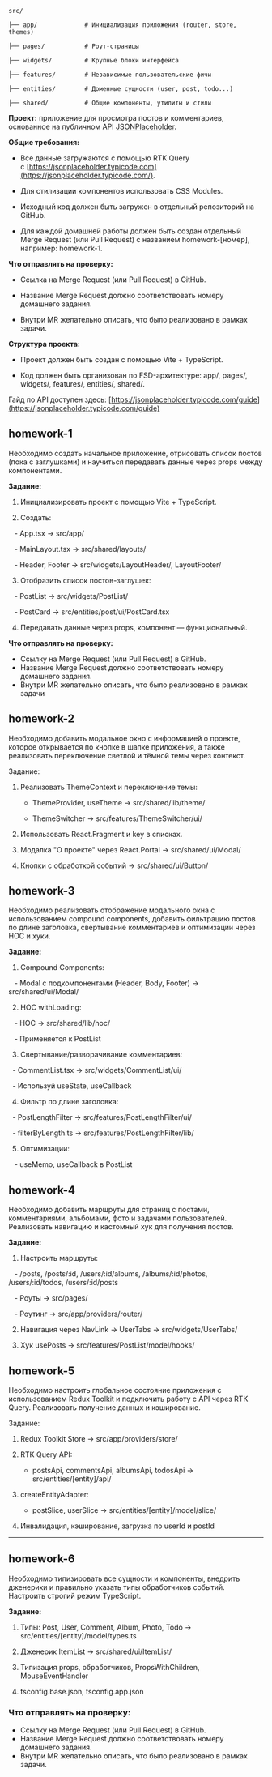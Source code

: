 ```
src/

├── app/             # Инициализация приложения (router, store, themes)

├── pages/           # Роут-страницы

├── widgets/         # Крупные блоки интерфейса

├── features/        # Независимые пользовательские фичи

├── entities/        # Доменные сущности (user, post, todo...)

├── shared/          # Общие компоненты, утилиты и стили
```


**Проект:** приложение для просмотра постов и комментариев, основанное на публичном API [JSONPlaceholder](https://jsonplaceholder.typicode.com/).

**Общие требования:**

- Все данные загружаются с помощью RTK Query с [https://jsonplaceholder.typicode.com](https://jsonplaceholder.typicode.com/).  
    
- Для стилизации компонентов использовать CSS Modules.  
    
- Исходный код должен быть загружен в отдельный репозиторий на GitHub.  
    
- Для каждой домашней работы должен быть создан отдельный Merge Request (или Pull Request) с названием homework-[номер], например: homework-1.
    

**Что отправлять на проверку:**

- Ссылка на Merge Request (или Pull Request) в GitHub.  
    
- Название Merge Request должно соответствовать номеру домашнего задания.  
    
- Внутри MR желательно описать, что было реализовано в рамках задачи.  
      
    

**Структура проекта:**

- Проект должен быть создан с помощью Vite + TypeScript.  
    
- Код должен быть организован по FSD-архитектуре: app/, pages/, widgets/, features/, entities/, shared/.  
      
    

Гайд по API доступен здесь: [https://jsonplaceholder.typicode.com/guide](https://jsonplaceholder.typicode.com/guide)


## homework-1

Необходимо создать начальное приложение, отрисовать список постов (пока с заглушками) и научиться передавать данные через props между компонентами.

**Задание:**

1. Инициализировать проект с помощью Vite + TypeScript.

2. Создать:

   - App.tsx → src/app/

   - MainLayout.tsx → src/shared/layouts/

   - Header, Footer → src/widgets/LayoutHeader/, LayoutFooter/

3. Отобразить список постов-заглушек:

   - PostList → src/widgets/PostList/

   - PostCard → src/entities/post/ui/PostCard.tsx

4. Передавать данные через props, компонент — функциональный.

**Что отправлять на проверку:**

- Ссылку на Merge Request (или Pull Request) в GitHub.
- Название Merge Request должно соответствовать номеру домашнего задания.
- Внутри MR желательно описать, что было реализовано в рамках задачи


## homework-2

Необходимо добавить модальное окно с информацией о проекте, которое открывается по кнопке в шапке приложения, а также реализовать переключение светлой и тёмной темы через контекст.

Задание:

1. Реализовать ThemeContext и переключение темы:

   - ThemeProvider, useTheme → src/shared/lib/theme/

   - ThemeSwitcher → src/features/ThemeSwitcher/ui/

2. Использовать React.Fragment и key в списках.

3. Модалка "О проекте" через React.Portal → src/shared/ui/Modal/

4. Кнопки с обработкой событий → src/shared/ui/Button/

## homework-3

Необходимо реализовать отображение модального окна с использованием compound components, добавить фильтрацию постов по длине заголовка, свертывание комментариев и оптимизации через HOC и хуки.

**Задание:**

1. Compound Components:

   - Modal с подкомпонентами (Header, Body, Footer) → src/shared/ui/Modal/

2. HOC withLoading:

   - HOC → src/shared/lib/hoc/

   - Применяется к PostList

3. Свертывание/разворачивание комментариев:

  - CommentList.tsx → src/widgets/CommentList/ui/

  - Используй useState, useCallback

4. Фильтр по длине заголовка:

  - PostLengthFilter → src/features/PostLengthFilter/ui/

  - filterByLength.ts → src/features/PostLengthFilter/lib/

5. Оптимизации:

   - useMemo, useCallback в PostList

## homework-4

Необходимо добавить маршруты для страниц с постами, комментариями, альбомами, фото и задачами пользователей. Реализовать навигацию и кастомный хук для получения постов.

**Задание:**

1. Настроить маршруты:

   - /posts, /posts/:id, /users/:id/albums, /albums/:id/photos, /users/:id/todos, /users/:id/posts

   - Роуты → src/pages/

   - Роутинг → src/app/providers/router/

2. Навигация через NavLink → UserTabs → src/widgets/UserTabs/

3. Хук usePosts → src/features/PostList/model/hooks/

## homework-5

Необходимо настроить глобальное состояние приложения с использованием Redux Toolkit и подключить работу с API через RTK Query. Реализовать получение данных и кэширование.

Задание:

1. Redux Toolkit Store → src/app/providers/store/

2. RTK Query API:

   - postsApi, commentsApi, albumsApi, todosApi → src/entities/[entity]/api/

3. createEntityAdapter:

   - postSlice, userSlice → src/entities/[entity]/model/slice/

4. Инвалидация, кэширование, загрузка по userId и postId

---

## homework-6

Необходимо типизировать все сущности и компоненты, внедрить дженерики и правильно указать типы обработчиков событий. Настроить строгий режим TypeScript.

**Задание:**

1. Типы: Post, User, Comment, Album, Photo, Todo → src/entities/[entity]/model/types.ts

2. Дженерик ItemList<T> → src/shared/ui/ItemList/

3. Типизация props, обработчиков, PropsWithChildren, MouseEventHandler

4. tsconfig.base.json, tsconfig.app.json

### Что отправлять на проверку:

- Ссылку на Merge Request (или Pull Request) в GitHub.
- Название Merge Request должно соответствовать номеру домашнего задания.
- Внутри MR желательно описать, что было реализовано в рамках задачи.
